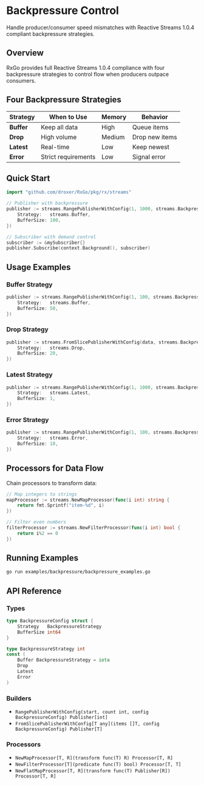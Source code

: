 # Backpressure Control

Handle producer/consumer speed mismatches with Reactive Streams 1.0.4 compliant backpressure strategies.

## Overview

RxGo provides full Reactive Streams 1.0.4 compliance with four backpressure strategies to control flow when producers outpace consumers.

## Four Backpressure Strategies

| Strategy | When to Use | Memory | Behavior |
|----------|-------------|--------|----------|
| **Buffer** | Keep all data | High | Queue items |
| **Drop** | High volume | Medium | Drop new items |
| **Latest** | Real-time | Low | Keep newest |
| **Error** | Strict requirements | Low | Signal error |

## Quick Start

```go
import "github.com/droxer/RxGo/pkg/rx/streams"

// Publisher with backpressure
publisher := streams.RangePublisherWithConfig(1, 1000, streams.BackpressureConfig{
    Strategy:   streams.Buffer,
    BufferSize: 100,
})

// Subscriber with demand control
subscriber := &mySubscriber{}
publisher.Subscribe(context.Background(), subscriber)
```

## Usage Examples

### Buffer Strategy
```go
publisher := streams.RangePublisherWithConfig(1, 100, streams.BackpressureConfig{
    Strategy:   streams.Buffer,
    BufferSize: 50,
})
```

### Drop Strategy
```go
publisher := streams.FromSlicePublisherWithConfig(data, streams.BackpressureConfig{
    Strategy:   streams.Drop,
    BufferSize: 20,
})
```

### Latest Strategy
```go
publisher := streams.RangePublisherWithConfig(1, 1000, streams.BackpressureConfig{
    Strategy:   streams.Latest,
    BufferSize: 1,
})
```

### Error Strategy
```go
publisher := streams.RangePublisherWithConfig(1, 100, streams.BackpressureConfig{
    Strategy:   streams.Error,
    BufferSize: 10,
})
```

## Processors for Data Flow

Chain processors to transform data:

```go
// Map integers to strings
mapProcessor := streams.NewMapProcessor(func(i int) string {
    return fmt.Sprintf("item-%d", i)
})

// Filter even numbers
filterProcessor := streams.NewFilterProcessor(func(i int) bool {
    return i%2 == 0
})
```

## Running Examples

```bash
go run examples/backpressure/backpressure_examples.go
```

## API Reference

### Types
```go
type BackpressureConfig struct {
    Strategy   BackpressureStrategy
    BufferSize int64
}

type BackpressureStrategy int
const (
    Buffer BackpressureStrategy = iota
    Drop
    Latest
    Error
)
```

### Builders
- `RangePublisherWithConfig(start, count int, config BackpressureConfig) Publisher[int]`
- `FromSlicePublisherWithConfig[T any](items []T, config BackpressureConfig) Publisher[T]`

### Processors
- `NewMapProcessor[T, R](transform func(T) R) Processor[T, R]`
- `NewFilterProcessor[T](predicate func(T) bool) Processor[T, T]`
- `NewFlatMapProcessor[T, R](transform func(T) Publisher[R]) Processor[T, R]`